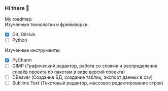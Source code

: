 ### Hi there 👋
My roadmap:  
Изученные технологии и фреймворки:
- [X] Git, GitHub
- [ ] Python

Изученные инструменты:
- [X] PyCharm
- [ ] GIMP (Графический редактор, работа со слоями и распределение словёв проекта по пакетам в виде версий проекта)
- [ ] DBeaver (Создание БД, создание таблиц, экспорт данных в csv)
- [ ] Sublime Text (Текстовый редактор, массовое редактирование строк)
<!--
**Oxyfoxys/oxyfoxys** is a ✨ _special_ ✨ repository because its `README.md` (this file) appears on your GitHub profile.

Here are some ideas to get you started:

- 🔭 I’m currently working on ...
- 🌱 I’m currently learning ...
- 👯 I’m looking to collaborate on ...
- 🤔 I’m looking for help with ...
- 💬 Ask me about ...
- 📫 How to reach me: ...
- 😄 Pronouns: ...
- ⚡ Fun fact: ...
-->
